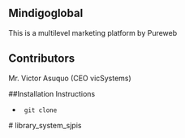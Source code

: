 ## Mindigoglobal

<p> This is a multilevel marketing platform by Pureweb </p>


## Contributors
Mr. Victor Asuquo (CEO vicSystems)


##Installation Instructions
<ul>
    <li><code> git clone</code> </li>
</ul># library_system_sjpis
